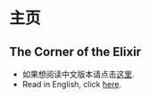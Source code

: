 # 主页
## The Corner of the Elixir

- 如果想阅读中文版本请点击[这里](https://keepzen.github.io/the-corner-of-elixir/cn/).
- Read in English, click [here](https://keepzen.github.io/the-corner-of-elixir/en/).
